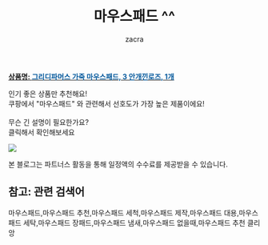 ﻿---
layout: post
title:  "마우스패드 ^^"
author: zacra
categories: [ 아이템 ]
tags: [마우스패드,마우스패드 추천,마우스패드 세척,마우스패드 제작,마우스패드 대용,마우스패드 세탁,마우스패드 장패드,마우스패드 냄새,마우스패드 없을때,마우스패드 추천 클리앙]
image: https://static.coupangcdn.com/image/retail/images/2020/06/28/14/1/4c152b25-06a6-4912-94ba-aae6824c77f6.jpg 
description: "쿠팡에서 마우스패드 관련 키워드로 가장 고객 선호도가 높은 제품이랍니다."
rating: 4.5
---

<a href="https://link.coupang.com/re/AFFSDP?lptag=AF8407795&pageKey=1758732885&itemId=2995302273&vendorItemId=70983575577&traceid=V0-153-a8c022ec1f73ff6f"><b>상품명: <font color='#01579B'>그리디파머스 가죽 마우스패드, 3 안개낀로즈, 1개</font></b></a>

인기 좋은 상품만 추천해요!<br/>
쿠팡에서 "마우스패드" 와 관련해서 선호도가 가장 높은 제품이에요!<br/><br/>
무슨 긴 설명이 필요한가요?  
클릭해서 확인해보세요


<a href="https://link.coupang.com/re/AFFSDP?lptag=AF8407795&pageKey=1758732885&itemId=2995302273&vendorItemId=70983575577&traceid=V0-153-a8c022ec1f73ff6f"><img src="https://thumbnail8.coupangcdn.com/thumbnails/remote/q89/image/retail/images/2020/06/28/14/1/842e0366-edbc-4b00-a9e6-bb1ebceb32e4.jpg"></a> 

본 블로그는 파트너스 활동을 통해 일정액의 수수료를 제공받을 수 있습니다.

## 참고: 관련 검색어    
마우스패드,마우스패드 추천,마우스패드 세척,마우스패드 제작,마우스패드 대용,마우스패드 세탁,마우스패드 장패드,마우스패드 냄새,마우스패드 없을때,마우스패드 추천 클리앙